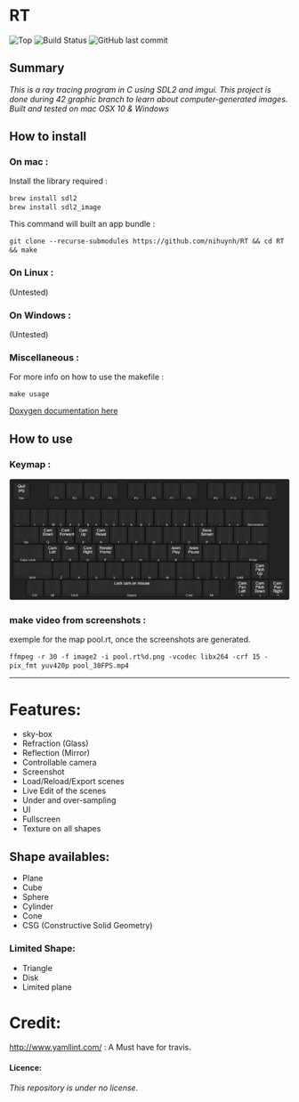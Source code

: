 # RT

![Top](docs/screenshot/main.png)
![Build Status](https://travis-ci.com/nihuynh/RT.svg?token=PdGtpZGzFKLd1CBjD7Ym&branch=master)
![GitHub last commit](https://img.shields.io/github/last-commit/nihuynh/RT)

## Summary
_This is a ray tracing program in C using SDL2 and imgui._
_This project is done during 42 graphic branch to learn about computer-generated images._
_Built and tested on mac OSX 10 & Windows_

## How to install

### On mac :
Install the library required :
```
brew install sdl2
brew install sdl2_image
```
This command will built an app bundle :
```
git clone --recurse-submodules https://github.com/nihuynh/RT && cd RT && make
```

### On Linux :
(Untested)

### On Windows :
(Untested)

### Miscellaneous :
For more info on how to use the makefile :
```
make usage
```
[Doxygen documentation here](https://nihuynh.github.io/RT/t__data_8h.html)
## How to use

### Keymap :
![Keymaps](resources/layout.jpg)

### make video from screenshots :
exemple for the map pool.rt, once the screenshots are generated.
```
ffmpeg -r 30 -f image2 -i pool.rt%d.png -vcodec libx264 -crf 15 -pix_fmt yuv420p pool_30FPS.mp4
```
---
# Features:

* sky-box
* Refraction (Glass)
* Reflection (Mirror)
* Controllable camera
* Screenshot
* Load/Reload/Export scenes
* Live Edit of the scenes
* Under and over-sampling
* UI
* Fullscreen
* Texture on all shapes

## Shape availables:
* Plane
* Cube
* Sphere
* Cylinder
* Cone
* CSG (Constructive Solid Geometry)

### Limited Shape:
* Triangle
* Disk
* Limited plane

# Credit:
http://www.yamllint.com/ : A Must have for travis.
#### Licence:
_This repository is under no license._
